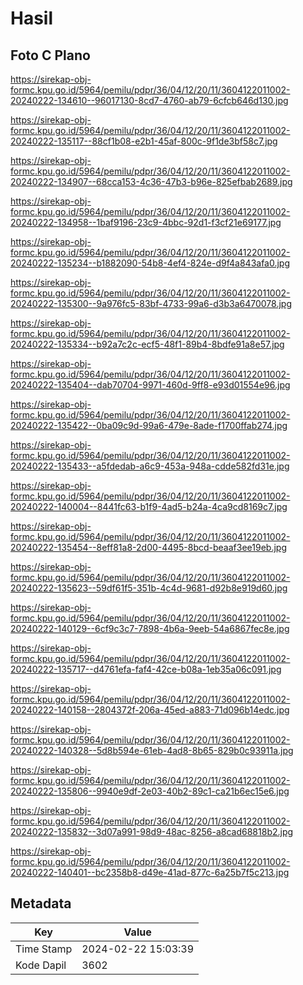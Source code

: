 # Hasil

## Foto C Plano

https://sirekap-obj-formc.kpu.go.id/5964/pemilu/pdpr/36/04/12/20/11/3604122011002-20240222-134610--96017130-8cd7-4760-ab79-6cfcb646d130.jpg

https://sirekap-obj-formc.kpu.go.id/5964/pemilu/pdpr/36/04/12/20/11/3604122011002-20240222-135117--88cf1b08-e2b1-45af-800c-9f1de3bf58c7.jpg

https://sirekap-obj-formc.kpu.go.id/5964/pemilu/pdpr/36/04/12/20/11/3604122011002-20240222-134907--68cca153-4c36-47b3-b96e-825efbab2689.jpg

https://sirekap-obj-formc.kpu.go.id/5964/pemilu/pdpr/36/04/12/20/11/3604122011002-20240222-134958--1baf9196-23c9-4bbc-92d1-f3cf21e69177.jpg

https://sirekap-obj-formc.kpu.go.id/5964/pemilu/pdpr/36/04/12/20/11/3604122011002-20240222-135234--b1882090-54b8-4ef4-824e-d9f4a843afa0.jpg

https://sirekap-obj-formc.kpu.go.id/5964/pemilu/pdpr/36/04/12/20/11/3604122011002-20240222-135300--9a976fc5-83bf-4733-99a6-d3b3a6470078.jpg

https://sirekap-obj-formc.kpu.go.id/5964/pemilu/pdpr/36/04/12/20/11/3604122011002-20240222-135334--b92a7c2c-ecf5-48f1-89b4-8bdfe91a8e57.jpg

https://sirekap-obj-formc.kpu.go.id/5964/pemilu/pdpr/36/04/12/20/11/3604122011002-20240222-135404--dab70704-9971-460d-9ff8-e93d01554e96.jpg

https://sirekap-obj-formc.kpu.go.id/5964/pemilu/pdpr/36/04/12/20/11/3604122011002-20240222-135422--0ba09c9d-99a6-479e-8ade-f1700ffab274.jpg

https://sirekap-obj-formc.kpu.go.id/5964/pemilu/pdpr/36/04/12/20/11/3604122011002-20240222-135433--a5fdedab-a6c9-453a-948a-cdde582fd31e.jpg

https://sirekap-obj-formc.kpu.go.id/5964/pemilu/pdpr/36/04/12/20/11/3604122011002-20240222-140004--8441fc63-b1f9-4ad5-b24a-4ca9cd8169c7.jpg

https://sirekap-obj-formc.kpu.go.id/5964/pemilu/pdpr/36/04/12/20/11/3604122011002-20240222-135454--8eff81a8-2d00-4495-8bcd-beaaf3ee19eb.jpg

https://sirekap-obj-formc.kpu.go.id/5964/pemilu/pdpr/36/04/12/20/11/3604122011002-20240222-135623--59df61f5-351b-4c4d-9681-d92b8e919d60.jpg

https://sirekap-obj-formc.kpu.go.id/5964/pemilu/pdpr/36/04/12/20/11/3604122011002-20240222-140129--6cf9c3c7-7898-4b6a-9eeb-54a6867fec8e.jpg

https://sirekap-obj-formc.kpu.go.id/5964/pemilu/pdpr/36/04/12/20/11/3604122011002-20240222-135717--d4761efa-faf4-42ce-b08a-1eb35a06c091.jpg

https://sirekap-obj-formc.kpu.go.id/5964/pemilu/pdpr/36/04/12/20/11/3604122011002-20240222-140158--2804372f-206a-45ed-a883-71d096b14edc.jpg

https://sirekap-obj-formc.kpu.go.id/5964/pemilu/pdpr/36/04/12/20/11/3604122011002-20240222-140328--5d8b594e-61eb-4ad8-8b65-829b0c93911a.jpg

https://sirekap-obj-formc.kpu.go.id/5964/pemilu/pdpr/36/04/12/20/11/3604122011002-20240222-135806--9940e9df-2e03-40b2-89c1-ca21b6ec15e6.jpg

https://sirekap-obj-formc.kpu.go.id/5964/pemilu/pdpr/36/04/12/20/11/3604122011002-20240222-135832--3d07a991-98d9-48ac-8256-a8cad68818b2.jpg

https://sirekap-obj-formc.kpu.go.id/5964/pemilu/pdpr/36/04/12/20/11/3604122011002-20240222-140401--bc2358b8-d49e-41ad-877c-6a25b7f5c213.jpg


## Metadata

| Key        | Value               |
| ---------- | ------------------- |
| Time Stamp | 2024-02-22 15:03:39 |
| Kode Dapil | 3602                |



